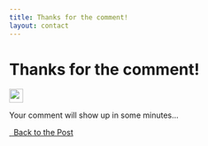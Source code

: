 ```yaml
---
title: Thanks for the comment!
layout: contact
---
```


# Thanks for the comment!

<img src="/img/loading.svg" width="25" class="py-5">

Your comment will show up in some minutes...

<a href="javascript:history.back()" class="btn btn-primary px-3 mt-5"><i class="fas fa-angle-double-left fa-xs"></i>&nbsp;&nbsp;Back to the Post</a>